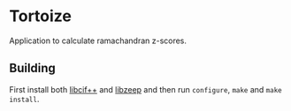 Tortoize
========

Application to calculate ramachandran z-scores.

Building
--------

First install both [libcif++](https://github.com/PDB-REDO/libcifpp) and [libzeep](https://github.com/mhekkel/libzeep) and then run `configure`, `make` and `make install`.
